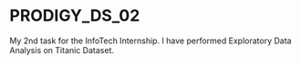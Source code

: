 # PRODIGY_DS_02
My 2nd task for the InfoTech Internship. I have performed Exploratory Data Analysis on Titanic Dataset.
